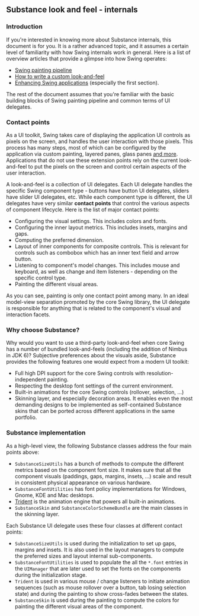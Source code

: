 ## Substance look and feel - internals

### Introduction

If you're interested in knowing more about Substance internals, this document is for you. It is a rather advanced topic, and it assumes a certain level of familiarity with how Swing internals work in general. Here is a list of overview articles that provide a glimpse into how Swing operates:

* [Swing painting pipeline](http://www.pushing-pixels.org/2007/08/07/swing-painting-pipeline-the-conclusion.html)
* [How to write a custom look-and-feel](https://community.oracle.com/docs/DOC-983579)
* [Enhancing Swing applications](http://today.java.net/pub/a/today/2006/10/03/enhancing-swing-applications.html) (especially the first section).

The rest of the document assumes that you're familiar with the basic building blocks of Swing painting pipeline and common terms of UI delegates.

### Contact points

As a UI toolkit, Swing takes care of displaying the application UI controls as pixels on the screen, and handles the user interaction with those pixels. This process has many steps, most of which can be configured by the application via custom painting, layered panes, glass panes [and more](http://www.pushing-pixels.org/2007/08/07/swing-painting-pipeline-the-conclusion.html). Applications that do not use these extension points rely on the current look-and-feel to put the pixels on the screen and control certain aspects of the user interaction.

A look-and-feel is a collection of UI delegates. Each UI delegate handles the specific Swing component type - buttons have button UI delegates, sliders have slider UI delegates, etc. While each component type is different, the UI delegates have very similar **contact points** that control the various aspects of component lifecycle. Here is the list of major contact points:

* Configuring the visual settings. This includes colors and fonts.
* Configuring the inner layout metrics. This includes insets, margins and gaps.
* Computing the preferred dimension.
* Layout of inner components for composite controls. This is relevant for controls such as combobox which has an inner text field and arrow button.
* Listening to component's model changes. This includes mouse and keyboard, as well as change and item listeners - depending on the specific control type.
* Painting the different visual areas.

As you can see, painting is only one contact point among many. In an ideal model-view separation promoted by the core Swing library, the UI delegate is responsible for anything that is related to the component's visual and interaction facets.

### Why choose Substance?

Why would you want to use a third-party look-and-feel when core Swing has a number of bundled look-and-feels (including the addition of Nimbus in JDK 6)? Subjective preferences about the visuals aside, Substance provides the following features one would expect from a modern UI toolkit:

* Full high DPI support for the core Swing controls with resolution-independent painting.
* Respecting the desktop font settings of the current environment.
* Built-in animations for the core Swing controls (rollover, selection, ...)
* Skinning layer, and especially decoration areas. It enables even the most demanding designs to be implemented as self-contained Substance skins that can be ported across different applications in the same portfolio.

### Substance implementation

As a high-level view, the following Substance classes address the four main points above:

* `SubstanceSizeUtils` has a bunch of methods to compute the different metrics based on the component font size. It makes sure that all the component visuals (paddings, gaps, margins, insets, ...) scale and result in consistent physical appearance on various hardware.
* `SubstanceFontUtilities` has font policy implementations for Windows, Gnome, KDE and Mac desktops.
* [Trident](https://github.com/kirill-grouchnikov/trident) is the animation engine that powers all built-in animations.
* `SubstanceSkin` and `SubstanceColorSchemeBundle` are the main classes in the skinning layer.

Each Substance UI delegate uses these four classes at different contact points:

* `SubstanceSizeUtils` is used during the initialization to set up gaps, margins and insets. It is also used in the layout managers to compute the preferred sizes and layout internal sub-components.
* `SubstanceFontUtilities` is used to populate the all the `*.font` entries in the `UIManager` that are later used to set the fonts on the components during the initialization stage.
* `Trident` is used in various mouse / change listeners to initiate animation sequences (such as mouse rollover over a button, tab losing selection state) and during the painting to show cross-fades between the states.
* `SubstanceSkin` is used during the painting to compute the colors for painting the different visual areas of the component.
